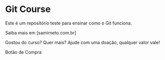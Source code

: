# Git Course

Este é um repositório teste para ensinar como o Git funciona.

Saiba mais em [samirneto.com.br]

Gostou do curso? Quer mais? Ajude com uma doação, qualquer valor vale!

Botão de Compra
